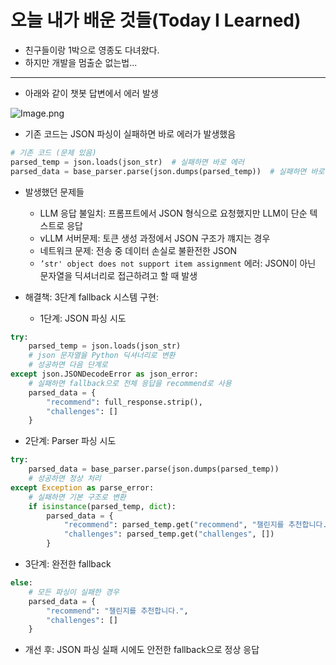 # 오늘 내가 배운 것들(Today I Learned)

- 친구들이랑 1박으로 영종도 다녀왔다.
- 하지만 개발을 멈출순 없는법...

---

- 아래와 같이 챗봇 답변에서 에러 발생

![Image.png](https://resv2.craft.do/user/full/641ffdb9-6693-37da-6dbd-e78e1756c2de/doc/3c17d71c-25ef-2249-36c5-6ac2c9747d25/7A7C601D-CA9F-48FC-BDA6-6E2E8364B1EA_2/zHPmNNXOk55xlXCpCVqvL3UoKDZG4kqzuwHIet6ZkEYz/Image.png)

- 기존 코드는 JSON 파싱이 실패하면 바로 에러가 발생했음

```python
# 기존 코드 (문제 있음)
parsed_temp = json.loads(json_str)  # 실패하면 바로 에러
parsed_data = base_parser.parse(json.dumps(parsed_temp))  # 실패하면 바로 에러
```

- 발생했던 문제들
  - LLM 응답 불일치: 프롬프트에서 JSON 형식으로 요청했지만 LLM이 단순 텍스트로 응답
  - vLLM 서버문제: 토큰 생성 과정에서 JSON 구조가 꺠지는 경우
  - 네트워크 문제: 전송 중 데이터 손실로 불환전한 JSON
  - `’str' object does not support item assignment`  에러: JSON이 아닌 문자열을 딕셔너리로 접근하려고 할 때 발생
- 해결책: 3단계 fallback 시스템 구현:

  - 1단계: JSON 파싱 시도

```python
try:
    parsed_temp = json.loads(json_str)
    # json 문자열을 Python 딕셔너리로 변환
    # 성공하면 다음 단계로
except json.JSONDecodeError as json_error:
    # 실패하면 fallback으로 전체 응답을 recommend로 사용
    parsed_data = {
        "recommend": full_response.strip(),
        "challenges": []
    }
```

  - 2단계: Parser 파싱 시도

```python
try:
    parsed_data = base_parser.parse(json.dumps(parsed_temp))
    # 성공하면 정상 처리
except Exception as parse_error:
    # 실패하면 기본 구조로 변환
    if isinstance(parsed_temp, dict):
        parsed_data = {
            "recommend": parsed_temp.get("recommend", "챌린지를 추천합니다."),
            "challenges": parsed_temp.get("challenges", [])
        }
```

  - 3단계: 완전한 fallback

```python
else:
    # 모든 파싱이 실패한 경우
    parsed_data = {
        "recommend": "챌린지를 추천합니다.",
        "challenges": []
    }
```

- 개선 후: JSON 파싱 실패 시에도 안전한 fallback으로 정상 응답
